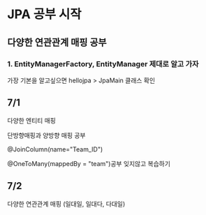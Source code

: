 # JPA 공부 시작

## 다양한 연관관계 매핑 공부

### 1. EntityManagerFactory, EntityManager 제대로 알고 가자

가장 기본을 알고싶으면 hellojpa > JpaMain 클래스 확인

## 7/1
다양한 엔티티 매핑

단방향매핑과 양방향 매핑 공부

@JoinColumn(name="Team_ID")

@OneToMany(mappedBy = "team")공부 잊지않고 복습하기

## 7/2
다양한 연관관계 매핑 (일대일, 일대다, 다대일)

